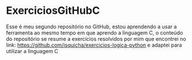 # ExerciciosGitHubC
Esse é meu segundo repositório no GitHub, estou aprendendo a usar a ferramenta ao mesmo tempo em que aprendo a linguagem C, o conteúdo do repositório se resume a exercícios resolvidos por mim que encontrei no link: https://github.com/isquicha/exercicios-logica-python e adaptei para utilizar a linguagem C
